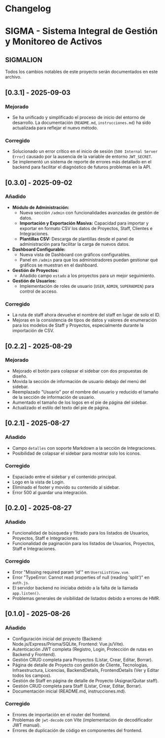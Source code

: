 # Changelog
# SIGMA - Sistema Integral de Gestión y Monitoreo de Activos
## SIGMALION

Todos los cambios notables de este proyecto serán documentados en este archivo.

## [0.3.1] - 2025-09-03

### Mejorado
- Se ha unificado y simplificado el proceso de inicio del entorno de desarrollo. La documentación (`README.md`, `instrucciones.md`) ha sido actualizada para reflejar el nuevo método.

### Corregido
- Solucionado un error crítico en el inicio de sesión (`500 Internal Server Error`) causado por la ausencia de la variable de entorno `JWT_SECRET`.
- Se implementó un sistema de reporte de errores más detallado en el backend para facilitar el diagnóstico de futuros problemas en la API.


## [0.3.0] - 2025-09-02

### Añadido
- **Módulo de Administración:**
  - Nueva sección `/admin` con funcionalidades avanzadas de gestión de datos.
  - **Importación y Exportación Masiva:** Capacidad para importar y exportar en formato CSV los datos de Proyectos, Staff, Clientes e Integraciones.
  - **Plantillas CSV:** Descarga de plantillas desde el panel de administración para facilitar la carga de nuevos datos.
- **Dashboard Configurable:**
  - Nueva vista de Dashboard con gráficos configurables.
  - Panel en `/admin` para que los administradores puedan gestionar qué gráficos se muestran en el dashboard.
- **Gestión de Proyectos:**
  - Añadido campo `estado` a los proyectos para un mejor seguimiento.
- **Gestión de Usuarios:**
  - Implementación de roles de usuario (`USER`, `ADMIN`, `SUPERADMIN`) para control de acceso.

### Corregido
- La ruta de staff ahora devuelve el nombre del staff en lugar de solo el ID.
- Mejoras en la consistencia de tipos de datos y valores de enumeración para los modelos de Staff y Proyectos, especialmente durante la importación de CSV.

## [0.2.2] - 2025-08-29

### Mejorado
- Mejorado el botón para colapsar el sidebar con dos propuestas de diseño.
- Movida la sección de información de usuario debajo del menú del sidebar.
- Reemplazado "Usuario" por el nombre del usuario y reducido el tamaño de la sección de información de usuario.
- Aumentado el tamaño de los logos en el pie de página del sidebar.
- Actualizado el estilo del texto del pie de página.

## [0.2.1] - 2025-08-27

### Añadido
- Campo `detalles` con soporte Markdown a la sección de Integraciones.
- Posibilidad de colapsar el sidebar para mostrar solo los íconos.

### Corregido
- Espaciado entre el sidebar y el contenido principal.
- Logo en la vista de Login.
- Eliminado el footer y movido su contenido al sidebar.
- Error 500 al guardar una integración.

## [0.2.0] - 2025-08-27

### Añadido
- Funcionalidad de búsqueda y filtrado para los listados de Usuarios, Proyectos, Staff e Integraciones.
- Funcionalidad de paginación para los listados de Usuarios, Proyectos, Staff e Integraciones.

### Corregido
- Error "Missing required param 'id'" en `UsersListView.vue`.
- Error "TypeError: Cannot read properties of null (reading 'split')" en `auth.js`.
- El servidor backend no iniciaba debido a la falta de la llamada `app.listen()`.
- Problemas generales de visibilidad de listados debido a errores de HMR.

## [0.1.0] - 2025-08-26

### Añadido
- Configuración inicial del proyecto (Backend: Node.js/Express/Prisma/SQLite, Frontend: Vue.js/Vite).
- Autenticación JWT completa (Registro, Login, Protección de rutas en Backend y Frontend).
- Gestión CRUD completa para Proyectos (Listar, Crear, Editar, Borrar).
- Página de detalle de Proyecto con gestión de Cliente, Tecnologías, Infraestructura, Licencias, BackendDetails, FrontendDetails (Ver y Editar todos los campos).
- Gestión de Staff en página de detalle de Proyecto (Asignar/Quitar staff).
- Gestión CRUD completa para Staff (Listar, Crear, Editar, Borrar).
- Documentación inicial (README.md, instrucciones.md).

### Corregido
- Errores de importación en el router del frontend.
- Problemas de `jwt-decode` con Vite (implementación de decodificador JWT manual).
- Errores de duplicación de código en componentes del frontend.
